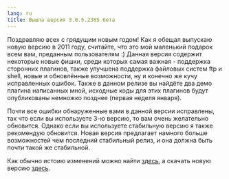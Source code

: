```yaml
---
lang: ru
title: Вышла версия 3.0.5.2365 бета
---
```

Поздравляю всех с грядущим новым годом! Как я обещал выпускаю новую версию в 2011 году, считайте, что это мой маленький подарок всем вам, преданным пользователям :)
Данная версия содержит некоторые новые фишки, среди которых самая важная - поддержка сторонних плагинов, также улучшена поддержка файловых систем ftp и shell, новые и обновлённые возможности, ну и конечно же кучу исправленных ошибок. Также в данном релизе вы найдёте два демо плагина написанных мной, исходные коды для этих плагинов будут опубликованы немножко позднее (первая неделя января).

Почти все ошибки обнаруженные вами в данной версии исправлены, так что если вы используете 3-ю версию, то вам очень желательно обновится. Однако если вы используете стабильную версию я также рекомендую обновится. Новая версия предлагает намного больше возможностей чем последний стабильный релиз, и она должна быть почти такой же стабильной.

Как обычно истоию изменений можно найти [здесь](/history.txt), а скачать новую версию [здесь](/ru/downloads).
